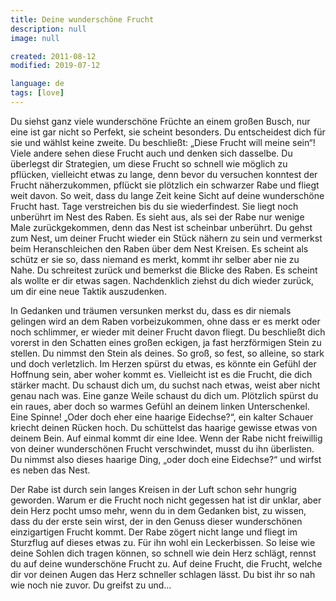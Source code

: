 ```yaml
---
title: Deine wunderschöne Frucht
description: null
image: null

created: 2011-08-12
modified: 2019-07-12

language: de
tags: [love]
---
```


Du siehst ganz viele wunderschöne Früchte an einem großen Busch, nur eine ist gar nicht so
Perfekt, sie scheint besonders. Du entscheidest dich für sie und wählst keine zweite. Du
beschließt: „Diese Frucht will meine sein“! Viele andere sehen diese Frucht auch und
denken sich dasselbe. Du überlegst dir Strategien, um diese Frucht so schnell wie möglich
zu pflücken, vielleicht etwas zu lange, denn bevor du versuchen konntest der Frucht
näherzukommen, pflückt sie plötzlich ein schwarzer Rabe und fliegt weit davon. So weit,
dass du lange Zeit keine Sicht auf deine wunderschöne Frucht hast. Tage verstreichen bis
du sie wiederfindest. Sie liegt noch unberührt im Nest des Raben. Es sieht aus, als sei
der Rabe nur wenige Male zurückgekommen, denn das Nest ist scheinbar unberührt. Du gehst
zum Nest, um deiner Frucht wieder ein Stück nähern zu sein und vermerkst beim
Heranschleichen den Raben über dem Nest Kreisen. Es scheint als schütz er sie so, dass
niemand es merkt, kommt ihr selber aber nie zu Nahe. Du schreitest zurück und bemerkst die
Blicke des Raben. Es scheint als wollte er dir etwas sagen. Nachdenklich ziehst du dich
wieder zurück, um dir eine neue Taktik auszudenken.

In Gedanken und träumen versunken merkst du, dass es dir niemals gelingen wird an dem
Raben vorbeizukommen, ohne dass er es merkt oder noch schlimmer, er wieder mit deiner
Frucht davon fliegt. Du beschließt dich vorerst in den Schatten eines großen eckigen, ja
fast herzförmigen Stein zu stellen. Du nimmst den Stein als deines. So groß, so fest, so
alleine, so stark und doch verletzlich. Im Herzen spürst du etwas, es könnte ein Gefühl
der Hoffnung sein, aber woher kommt es. Vielleicht ist es die Frucht, die dich stärker
macht. Du schaust dich um, du suchst nach etwas, weist aber nicht genau nach was. Eine
ganze Weile schaust du dich um. Plötzlich spürst du ein raues, aber doch so warmes Gefühl
an deinem linken Unterschenkel. Eine Spinne! „Oder doch eher eine haarige Eidechse?“, ein
kalter Schauer kriecht deinen Rücken hoch. Du schüttelst das haarige gewisse etwas von
deinem Bein. Auf einmal kommt dir eine Idee. Wenn der Rabe nicht freiwillig von deiner
wunderschönen Frucht verschwindet, musst du ihn überlisten. Du nimmst also dieses haarige
Ding, „oder doch eine Eidechse?“ und wirfst es neben das Nest.

Der Rabe ist durch sein langes Kreisen in der Luft schon sehr hungrig geworden. Warum er
die Frucht noch nicht gegessen hat ist dir unklar, aber dein Herz pocht umso mehr, wenn du
in dem Gedanken bist, zu wissen, dass du der erste sein wirst, der in den Genuss dieser
wunderschönen einzigartigen Frucht kommt. Der Rabe zögert nicht lange und fliegt im
Sturzflug auf dieses etwas zu. Für ihn wohl ein Leckerbissen. So leise wie deine Sohlen
dich tragen können, so schnell wie dein Herz schlägt, rennst du auf deine wunderschöne
Frucht zu. Auf deine Frucht, die Frucht, welche dir vor deinen Augen das Herz schneller
schlagen lässt. Du bist ihr so nah wie noch nie zuvor. Du greifst zu und…
